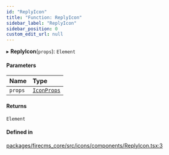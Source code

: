 ```yaml
---
id: "ReplyIcon"
title: "Function: ReplyIcon"
sidebar_label: "ReplyIcon"
sidebar_position: 0
custom_edit_url: null
---
```


▸ **ReplyIcon**(`props`): `Element`

#### Parameters

| Name | Type |
| :------ | :------ |
| `props` | [`IconProps`](../types/IconProps.md) |

#### Returns

`Element`

#### Defined in

[packages/firecms_core/src/icons/components/ReplyIcon.tsx:3](https://github.com/FireCMSco/firecms/blob/d45f3739/packages/firecms_core/src/icons/components/ReplyIcon.tsx#L3)
